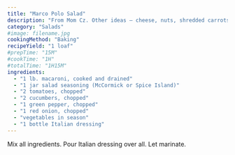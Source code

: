 ```yaml
---
title: "Marco Polo Salad"
description: "From Mom Cz. Other ideas – cheese, nuts, shredded carrots, finely chopped celery, zucchini, broccoli, cauliflower, mushrooms"
category: "Salads"
#image: filename.jpg
cookingMethod: "Baking"
recipeYield: "1 loaf"
#prepTime: "15M"
#cookTime: "1H"
#totalTime: "1H15M"
ingredients:
  - "1 lb. macaroni, cooked and drained"
  - "1 jar salad seasoning (McCormick or Spice Island)"
  - "2 tomatoes, chopped"
  - "2 cucumbers, chopped"
  - "1 green pepper, chopped"
  - "1 red onion, chopped"
  - "vegetables in season"
  - "1 bottle Italian dressing"
---
```


Mix all ingredients. Pour Italian dressing over all.
Let marinate.
